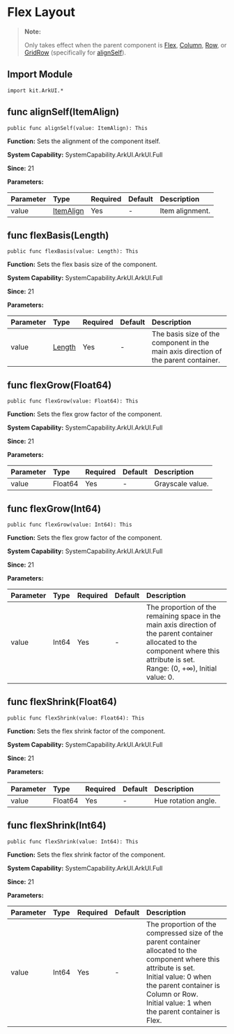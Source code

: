 # Flex Layout

> **Note:**
>
> Only takes effect when the parent component is [Flex](./cj-row-column-stack-flex.md), [Column](./cj-row-column-stack-column.md), [Row](./cj-row-column-stack-row.md), or [GridRow](./cj-grid-layout-gridrow.md) (specifically for [alignSelf](./cj-universal-attribute-flexlayout.md#func-alignselfitemalign)).

## Import Module

```cangjie
import kit.ArkUI.*
```

## func alignSelf(ItemAlign)

```cangjie
public func alignSelf(value: ItemAlign): This
```

**Function:** Sets the alignment of the component itself.

**System Capability:** SystemCapability.ArkUI.ArkUI.Full

**Since:** 21

**Parameters:**

| Parameter | Type | Required | Default | Description |
|:---|:---|:---|:---|:---|
| value | [ItemAlign](./cj-common-types.md#enum-itemalign) | Yes | - | Item alignment. |

## func flexBasis(Length)

```cangjie
public func flexBasis(value: Length): This
```

**Function:** Sets the flex basis size of the component.

**System Capability:** SystemCapability.ArkUI.ArkUI.Full

**Since:** 21

**Parameters:**

| Parameter | Type | Required | Default | Description |
|:---|:---|:---|:---|:---|
| value | [Length](../BasicServicesKit/cj-apis-base.md#interface-length) | Yes | - | The basis size of the component in the main axis direction of the parent container. |

## func flexGrow(Float64)

```cangjie
public func flexGrow(value: Float64): This
```

**Function:** Sets the flex grow factor of the component.

**System Capability:** SystemCapability.ArkUI.ArkUI.Full

**Since:** 21

**Parameters:**

| Parameter | Type | Required | Default | Description |
|:---|:---|:---|:---|:---|
| value | Float64 | Yes | - | Grayscale value. |

## func flexGrow(Int64)

```cangjie
public func flexGrow(value: Int64): This
```

**Function:** Sets the flex grow factor of the component.

**System Capability:** SystemCapability.ArkUI.ArkUI.Full

**Since:** 21

**Parameters:**

| Parameter | Type | Required | Default | Description |
|:---|:---|:---|:---|:---|
| value | Int64 | Yes | - | The proportion of the remaining space in the main axis direction of the parent container allocated to the component where this attribute is set.<br>Range: (0, +∞), Initial value: 0. |

## func flexShrink(Float64)

```cangjie
public func flexShrink(value: Float64): This
```

**Function:** Sets the flex shrink factor of the component.

**System Capability:** SystemCapability.ArkUI.ArkUI.Full

**Since:** 21

**Parameters:**

| Parameter | Type | Required | Default | Description |
|:---|:---|:---|:---|:---|
| value | Float64 | Yes | - | Hue rotation angle. |

## func flexShrink(Int64)

```cangjie
public func flexShrink(value: Int64): This
```

**Function:** Sets the flex shrink factor of the component.

**System Capability:** SystemCapability.ArkUI.ArkUI.Full

**Since:** 21

**Parameters:**

| Parameter | Type | Required | Default | Description |
|:---|:---|:---|:---|:---|
| value | Int64 | Yes | - | The proportion of the compressed size of the parent container allocated to the component where this attribute is set.<br>Initial value: 0 when the parent container is Column or Row.<br>Initial value: 1 when the parent container is Flex. |